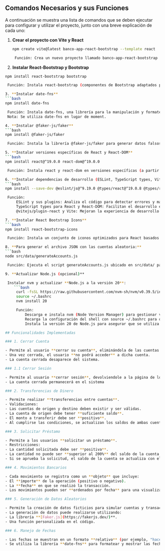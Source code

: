 ## Comandos Necesarios y sus Funciones

A continuación se muestra una lista de comandos que se deben ejecutar para configurar y utilizar el proyecto, junto con una breve explicación de cada uno:

1. **Crear el proyecto con Vite y React**  
   ```bash
   npm create vite@latest banco-app-react-bootstrap --template react

    Función: Crea un nuevo proyecto llamado banco-app-react-bootstrap utilizando Vite con la plantilla de React.

 2.   **Instalar React-Bootstrap y Bootstrap**
   ```bash
   npm install react-bootstrap bootstrap
   
    Función: Instala react-bootstrap (componentes de Bootstrap adaptados para React) y bootstrap (framework CSS) para el diseño de la interfaz.

3. **Instalar date-fns**
   ```bash
   npm install date-fns

    Función: Instala date-fns, una librería para la manipulación y formateo de fechas en JavaScript.
    Nota: Se utiliza date-fns en lugar de moment.

4. **Instalar @faker-js/faker**
   ```bash
   npm install @faker-js/faker

    Función: Instala la librería @faker-js/faker para generar datos falsos (fake data), útil para pruebas y para generar datos aleatorios en el proyecto.

5. **Instalar versiones específicas de React y React-DOM**
   ```bash
   npm install react@^19.0.0 react-dom@^19.0.0

    Función: Instala react y react-dom en versiones específicas (a partir de la versión 19.0.0) para asegurar la compatibilidad con el proyecto.

6. **Instalar dependencias de desarrollo (ESLint, TypeScript types, Vite plugin, etc.)**
   ```bash
   npm install --save-dev @eslint/js@^9.19.0 @types/react@^19.0.8 @types/react-dom@^19.0.3 @vitejs/plugin-react@^4.3.4 eslint@^9.19.0 eslint-plugin-react@^7.37.4 eslint-plugin-react-hooks@^5.0.0 eslint-plugin-react-refresh@^0.4.18 globals@^15.14.0 vite@^6.1.0

    Función:
        ESLint y sus plugins: Analiza el código para detectar errores y mantener buenas prácticas.
        TypeScript types para React y React-DOM: Facilitan el desarrollo en TypeScript.
        @vitejs/plugin-react y Vite: Mejoran la experiencia de desarrollo con React y optimizan el rendimiento.

7. **Instalar React Bootstrap Icons**
   ```bash
   npm install react-bootstrap-icons

    Función: Instala un conjunto de iconos optimizados para React basados en Bootstrap Icons, facilitando la incorporación de iconografía en la interfaz.

8. **Para generar el archivo JSON con las cuentas aleatoria:**
   ```bash
   node src/data/generateAccounts.js

    Función: Ejecuta el script generateAccounts.js ubicado en src/data/ para generar un archivo JSON que contiene datos aleatorios de cuentas bancarias.

9. **Actualizar Node.js (opcional)**

    Instalar nvm y actualizar **Node.js a la versión 20**:
       ```bash
        curl -fsSL https://raw.githubusercontent.com/nvm-sh/nvm/v0.39.5/install.sh | bash
        source ~/.bashrc
        nvm install 20

        Función:
            Descarga e instala nvm (Node Version Manager) para gestionar versiones de Node.js.
            Recarga la configuración del shell con source ~/.bashrc para que se reconozca nvm.
            Instala la versión 20 de Node.js para asegurar que se utiliza una versión actualizada y compatible con el proyecto.

## Funcionalidades Implementadas

### 1. Cerrar Cuenta

- Permite al usuario **cerrar su cuenta**, eliminándola de las cuentas disponibles.
- Una vez cerrada, el usuario **no podrá acceder** a dicha cuenta.
- La cuenta cerrada desaparece del sistema.

### 1.1 Cerrar Sesión

- Permite al usuario **cerrar sesión**, devolviendole a la página de login, sin necesidad de eliminar la cuenta.
- La cuenta cerrada permanecerá en el sistema

### 2. Transferencias de Dinero

- Permite realizar **transferencias entre cuentas**.
- Validaciones:
  - Las cuentas de origen y destino deben existir y ser válidas.
  - La cuenta de origen debe tener **suficiente saldo**.
  - El monto a transferir debe ser **positivo**.
- Al cumplirse las condiciones, se actualizan los saldos de ambas cuentas.

### 3. Solicitar Préstamo

- Permite a los usuarios **solicitar un préstamo**.
- Restricciones:
  - La cantidad solicitada debe ser **positiva**.
  - La cantidad no puede ser **superior al 200%** del saldo de la cuenta.
- Si se aprueba la solicitud, el saldo de la cuenta se actualiza con el monto del préstamo.

### 4. Movimientos Bancarios

- Cada movimiento se registra como un **objeto** que incluye:
  - El **importe** de la operación (positivo o negativo).
  - La **fecha** en que se realizó la transacción.
- Los movimientos pueden ser **ordenados por fecha** para una visualización más clara.

### 5. Generación de Datos Aleatorios

- Permite la creación de datos ficticios para simular cuentas y transacciones.
- La generación de datos puede realizarse utilizando:
  - La librería **[Faker.js](https://fakerjs.dev/)**.
  - Una función personalizada en el código.

### 6. Manejo de Fechas

- Las fechas se muestran en un formato **relativo** (por ejemplo, "hace 2 días").
- Se utiliza la librería **date-fns** para formatear y mostrar las fechas de manera amigable.

